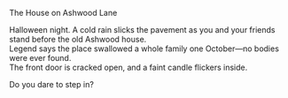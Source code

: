 The House on Ashwood Lane

Halloween night. A cold rain slicks the pavement as you and your friends stand before the old Ashwood house.  
Legend says the place swallowed a whole family one October—no bodies were ever found.  
The front door is cracked open, and a faint candle flickers inside.

Do you dare to step in?